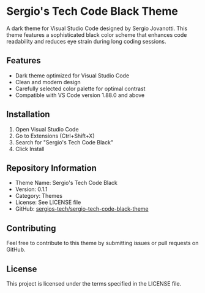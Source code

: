 # Sergio's Tech Code Black Theme

A dark theme for Visual Studio Code designed by Sergio Jovanotti. This theme features a sophisticated black color scheme that enhances code readability and reduces eye strain during long coding sessions.

## Features
- Dark theme optimized for Visual Studio Code
- Clean and modern design
- Carefully selected color palette for optimal contrast
- Compatible with VS Code version 1.88.0 and above

## Installation
1. Open Visual Studio Code
2. Go to Extensions (Ctrl+Shift+X)
3. Search for "Sergio's Tech Code Black"
4. Click Install

## Repository Information
- Theme Name: Sergio's Tech Code Black
- Version: 0.1.1
- Category: Themes
- License: See LICENSE file
- GitHub: [sergios-tech/sergio-tech-code-black-theme](https://github.com/sergios-tech/sergio-tech-code-black-theme)

## Contributing
Feel free to contribute to this theme by submitting issues or pull requests on GitHub.

## License
This project is licensed under the terms specified in the LICENSE file.